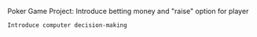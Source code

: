 
Poker Game Project:
    Introduce betting money and "raise" option for player

    Introduce computer decision-making
